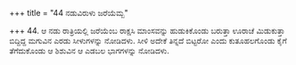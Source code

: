 +++
title = "44 ನಡುವಿರುಳು ಜರೆಯೆಮ್ಬ"

+++
44. ಆ ನಡು ರಾತ್ರಿಯಲ್ಲಿ ಜರೆಯೆಂಬ ರಾಕ್ಷಸಿ ಮಾಂಸವನ್ನು ಹುಡುಕಿಕೊಂಡು ಬರುತ್ತಾ ಊರಾಚೆ ಮಿಡುಕುತ್ತಾ ಬಿದ್ದಿದ್ದ ಮಗುವಿನ ಎರಡು ಸೀಳುಗಳನ್ನು ನೋಡಿದಳು. ಸೀಳಿ ಅದೇಕೆ ತಿನ್ನದೆ ಬಿಟ್ಟರೋ ಎಂದು ಕುತೂಹಲಗೊಂಡು ಕೈಗೆ ತೆಗೆದುಕೊಂಡು  ಆ ಶಿಶುವಿನ ಆ ಎಡಬಲ ಭಾಗಗಳನ್ನು  ನೋಡಿದಳು.